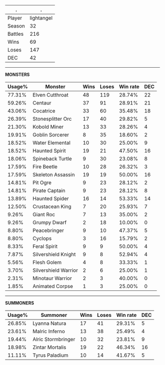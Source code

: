 .|.
|-|-
Player|lightangel
Season|32
Battles|216
Wins|69
Loses|147
DEC|42

---
**MONSTERS**

Usage%|Monster|Wins|Loses|Win rate|DEC|
-|-|-|-|-|-|
77.31%|Elven Cutthroat|48|119|28.74%|22|
59.26%|Centaur|37|91|28.91%|21|
43.06%|Cocatrice|33|60|35.48%|18|
26.39%|Stonesplitter Orc|17|40|29.82%|5|
21.30%|Kobold Miner|13|33|28.26%|4|
19.91%|Goblin Sorcerer|8|35|18.60%|2|
18.52%|Water Elemental|10|30|25.00%|9|
18.52%|Haunted Spirit|19|21|47.50%|16|
18.06%|Spineback Turtle|9|30|23.08%|8|
17.59%|Fire Beetle|10|28|26.32%|3|
17.59%|Skeleton Assassin|19|19|50.00%|16|
14.81%|Pit Ogre|9|23|28.12%|2|
14.81%|Pirate Captain|9|23|28.12%|8|
13.89%|Haunted Spider|16|14|53.33%|14|
12.50%|Crustacean King|7|20|25.93%|7|
9.26%|Giant Roc|7|13|35.00%|2|
9.26%|Grumpy Dwarf|2|18|10.00%|0|
8.80%|Peacebringer|9|10|47.37%|5|
8.80%|Cyclops|3|16|15.79%|2|
8.33%|Feral Spirit|9|9|50.00%|4|
7.87%|Silvershield Knight|9|8|52.94%|4|
5.56%|Flesh Golem|4|8|33.33%|1|
3.70%|Silvershield Warrior|2|6|25.00%|1|
2.31%|Minotaur Warrior|2|3|40.00%|0|
1.85%|Animated Corpse|1|3|25.00%|0|

---
**SUMMONERS**

Usage%|Summoner|Wins|Loses|Win rate|DEC|
-|-|-|-|-|-|
26.85%|Lyanna Natura|17|41|29.31%|5|
23.61%|Malric Inferno|13|38|25.49%|4|
19.44%|Alric Stormbringer|10|32|23.81%|9|
18.98%|Zintar Mortalis|19|22|46.34%|16|
11.11%|Tyrus Paladium|10|14|41.67%|5|
